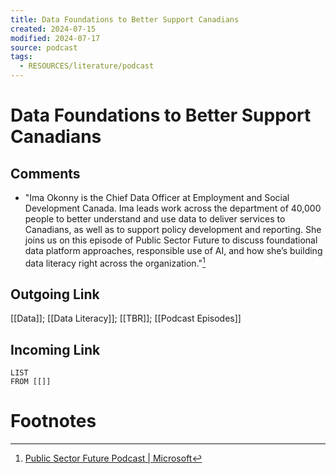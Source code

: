 ```yaml
---
title: Data Foundations to Better Support Canadians
created: 2024-07-15
modified: 2024-07-17
source: podcast
tags:
  - RESOURCES/literature/podcast
---
```

# Data Foundations to Better Support Canadians

## Comments
- "Ima Okonny is the Chief Data Officer at Employment and Social Development Canada. Ima leads work across the department of 40,000 people to better understand and use data to deliver services to Canadians, as well as to support policy development and reporting. She joins us on this episode of Public Sector Future to discuss foundational data platform approaches, responsible use of AI, and how she’s building data literacy right across the organization."[^1]

## Outgoing Link
[[Data]]; [[Data Literacy]]; [[TBR]]; [[Podcast Episodes]]
## Incoming Link
```dataview
LIST
FROM [[]]
```
# Footnotes

[^1]: [Public Sector Future Podcast | Microsoft](https://wwps.microsoft.com/episodes/data-foundations-canada)

